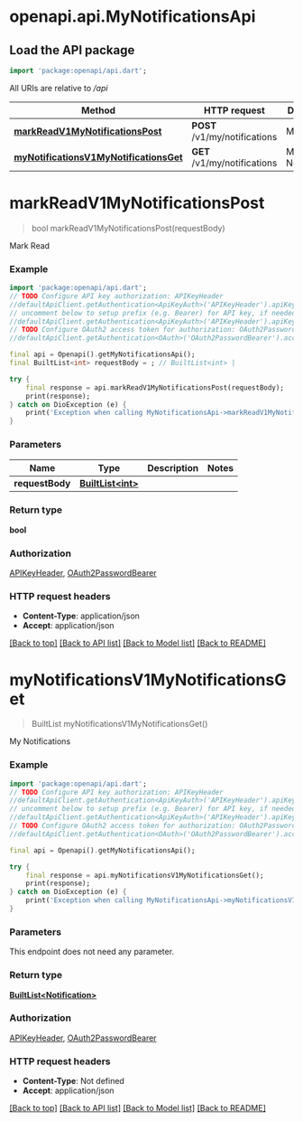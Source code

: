 # openapi.api.MyNotificationsApi

## Load the API package
```dart
import 'package:openapi/api.dart';
```

All URIs are relative to */api*

Method | HTTP request | Description
------------- | ------------- | -------------
[**markReadV1MyNotificationsPost**](MyNotificationsApi.md#markreadv1mynotificationspost) | **POST** /v1/my/notifications | Mark Read
[**myNotificationsV1MyNotificationsGet**](MyNotificationsApi.md#mynotificationsv1mynotificationsget) | **GET** /v1/my/notifications | My Notifications


# **markReadV1MyNotificationsPost**
> bool markReadV1MyNotificationsPost(requestBody)

Mark Read

### Example
```dart
import 'package:openapi/api.dart';
// TODO Configure API key authorization: APIKeyHeader
//defaultApiClient.getAuthentication<ApiKeyAuth>('APIKeyHeader').apiKey = 'YOUR_API_KEY';
// uncomment below to setup prefix (e.g. Bearer) for API key, if needed
//defaultApiClient.getAuthentication<ApiKeyAuth>('APIKeyHeader').apiKeyPrefix = 'Bearer';
// TODO Configure OAuth2 access token for authorization: OAuth2PasswordBearer
//defaultApiClient.getAuthentication<OAuth>('OAuth2PasswordBearer').accessToken = 'YOUR_ACCESS_TOKEN';

final api = Openapi().getMyNotificationsApi();
final BuiltList<int> requestBody = ; // BuiltList<int> | 

try {
    final response = api.markReadV1MyNotificationsPost(requestBody);
    print(response);
} catch on DioException (e) {
    print('Exception when calling MyNotificationsApi->markReadV1MyNotificationsPost: $e\n');
}
```

### Parameters

Name | Type | Description  | Notes
------------- | ------------- | ------------- | -------------
 **requestBody** | [**BuiltList&lt;int&gt;**](int.md)|  | 

### Return type

**bool**

### Authorization

[APIKeyHeader](../README.md#APIKeyHeader), [OAuth2PasswordBearer](../README.md#OAuth2PasswordBearer)

### HTTP request headers

 - **Content-Type**: application/json
 - **Accept**: application/json

[[Back to top]](#) [[Back to API list]](../README.md#documentation-for-api-endpoints) [[Back to Model list]](../README.md#documentation-for-models) [[Back to README]](../README.md)

# **myNotificationsV1MyNotificationsGet**
> BuiltList<Notification> myNotificationsV1MyNotificationsGet()

My Notifications

### Example
```dart
import 'package:openapi/api.dart';
// TODO Configure API key authorization: APIKeyHeader
//defaultApiClient.getAuthentication<ApiKeyAuth>('APIKeyHeader').apiKey = 'YOUR_API_KEY';
// uncomment below to setup prefix (e.g. Bearer) for API key, if needed
//defaultApiClient.getAuthentication<ApiKeyAuth>('APIKeyHeader').apiKeyPrefix = 'Bearer';
// TODO Configure OAuth2 access token for authorization: OAuth2PasswordBearer
//defaultApiClient.getAuthentication<OAuth>('OAuth2PasswordBearer').accessToken = 'YOUR_ACCESS_TOKEN';

final api = Openapi().getMyNotificationsApi();

try {
    final response = api.myNotificationsV1MyNotificationsGet();
    print(response);
} catch on DioException (e) {
    print('Exception when calling MyNotificationsApi->myNotificationsV1MyNotificationsGet: $e\n');
}
```

### Parameters
This endpoint does not need any parameter.

### Return type

[**BuiltList&lt;Notification&gt;**](Notification.md)

### Authorization

[APIKeyHeader](../README.md#APIKeyHeader), [OAuth2PasswordBearer](../README.md#OAuth2PasswordBearer)

### HTTP request headers

 - **Content-Type**: Not defined
 - **Accept**: application/json

[[Back to top]](#) [[Back to API list]](../README.md#documentation-for-api-endpoints) [[Back to Model list]](../README.md#documentation-for-models) [[Back to README]](../README.md)

